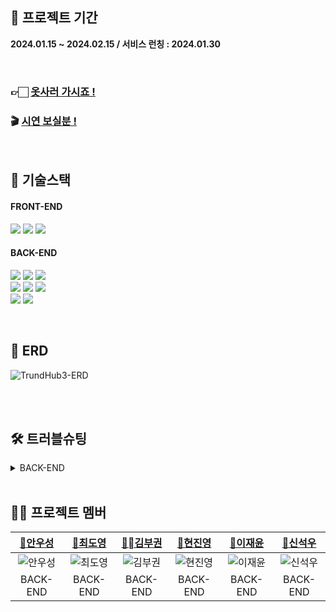 ## 📆 프로젝트 기간
**2024.01.15 ~ 2024.02.15 / 서비스 런칭 : 2024.01.30**

<br/>

### 👉🏻 [옷사러 가시죠 !](https://techit.kro.kr/)
### 🎬 [시연 보실분 !](https://youtu.be/lVXoZkI9BdE)

<br/>

## 📒 기술스택

#### FRONT-END
 <img src="https://img.shields.io/badge/HTML-E34F26?style=for-the-badge&logo=HTML5&logoColor=white"/> <img src="https://img.shields.io/badge/CSS3-1572B6?style=for-the-badge&logo=css3&logoColor=white"/>  <img src="https://img.shields.io/badge/JavaScript-F7DF1E?style=for-the-badge&logo=JavaScript&logoColor=black"/> 

#### BACK-END
<img src="https://img.shields.io/badge/Thymeleaf-6DB33F?style=for-the-badge&logo=Thymeleaf&logoColor=white"> <img src="https://img.shields.io/badge/Spring Boot-6DB33F?style=for-the-badge&logo=Spring Boot&logoColor=white"/> <img src="https://img.shields.io/badge/Spring Security-6DB33F?style=for-the-badge&logo=Spring Security&logoColor=white"/> 
<br> 
<img src="https://img.shields.io/badge/NCP RDS-03C75A?style=for-the-badge&logo=Naver&logoColor=white"/> <img src="https://img.shields.io/badge/NCP S3-03C75A?style=for-the-badge&logo=Naver&logoColor=white"/> <img src="https://img.shields.io/badge/NCP EC2-03C75A?style=for-the-badge&logo=Naver&logoColor=white"/> 
<br> 
<img src="https://img.shields.io/badge/GitHub Actions-2088FF?style=for-the-badge&logo=GitHub Actions&logoColor=white"/> <img src="https://img.shields.io/badge/MySQL-4479A1?style=for-the-badge&logo=MySQL&logoColor=white"/>

<br/>

## 🧱 ERD
![TrundHub3-ERD](https://github.com/TECKIT-SHOPPING/Trend-hub/assets/84388081/7c16ef83-dd16-4f11-b5fa-66163dea764a)

<br/>

</details>

<br/>

## 🛠️ 트러블슈팅


<details>

<summary>BACK-END</summary>

### 상품목록 조회 좋아요 유무 N+1 이슈

|요구 사항| 핵심 기술을 선택한 이유 및 근거|
|:---|:---|
|:scream: 문제| 페이징처리된 상품목록 20개를 가져오는데 각 상품별로 유저가 좋아요 유무를 판단하는 쿼리문은 상품 <br/>갯수 20개만큼 쿼리문 날리는 문제 발생|
|:thinking: 원인| 상품들을 먼저 조회하고 likes에서 exists로 찾기 때문에 N+1 문제 발생하는 것으로 판단했다.|
|:sob: 시도| • 구글링을 통해 게시판 구현한 코드들을 봐도 N+1 이슈가 발생하도록 코드가 작성되어있어 쿼리문을 애초에 다르게 만들어야겠다고 생각함.</br> • product랑 likes를 조인하고 where절에 user를 eq조건에 넣어 해결해봐도 N+1발생 </br> • on절에 productId일치, user가 두 테이블 간에 일치하도록하여 해결함. |
|:smile: 해결|likes 엔터티 간의 leftJoin하여 on절에 product 및 user가 두 테이블 간에 일치 조건을 기반으로 하여 데이터를 한꺼번에 가져오는 방식으로 해결함|




</details>

<br/>

## ‍🧑‍💻 프로젝트 멤버

|[🔰안우성](https://github.com/Anwooseong)|[🔰최도영](https://github.com/mabyoungg)|[🔰김부권](https://github.com/bukwon)|[🔰현진영](https://github.com/jinyoung121636)|[🔰이재윤](https://github.com/leejaeyoon22)|[🔰신석우](https://github.com/bukgomi)
|:---:|:---:|:---:|:---:|:---:|:---:|
|![안우성](https://user-images.githubusercontent.com/116439064/215262142-47067e5c-59ab-4097-aa89-9c1ca56199c8.png)|![최도영](https://user-images.githubusercontent.com/116439064/215262141-5c84b7e9-1a76-4c89-93a9-9b2f404f829a.png)|![김부권](https://user-images.githubusercontent.com/116439064/215262140-71f4049c-30c5-4bf3-8072-af2b3ebc7ec9.png)|![현진영](https://user-images.githubusercontent.com/116439064/215262240-af881f71-ac78-4b7a-8e6d-f0cd32ff044b.png)|![이재윤](https://user-images.githubusercontent.com/116439064/215262142-47067e5c-59ab-4097-aa89-9c1ca56199c8.png)|![신석우](https://user-images.githubusercontent.com/116439064/215262140-71f4049c-30c5-4bf3-8072-af2b3ebc7ec9.png)|
|BACK-END|BACK-END|BACK-END|BACK-END|BACK-END|BACK-END|
